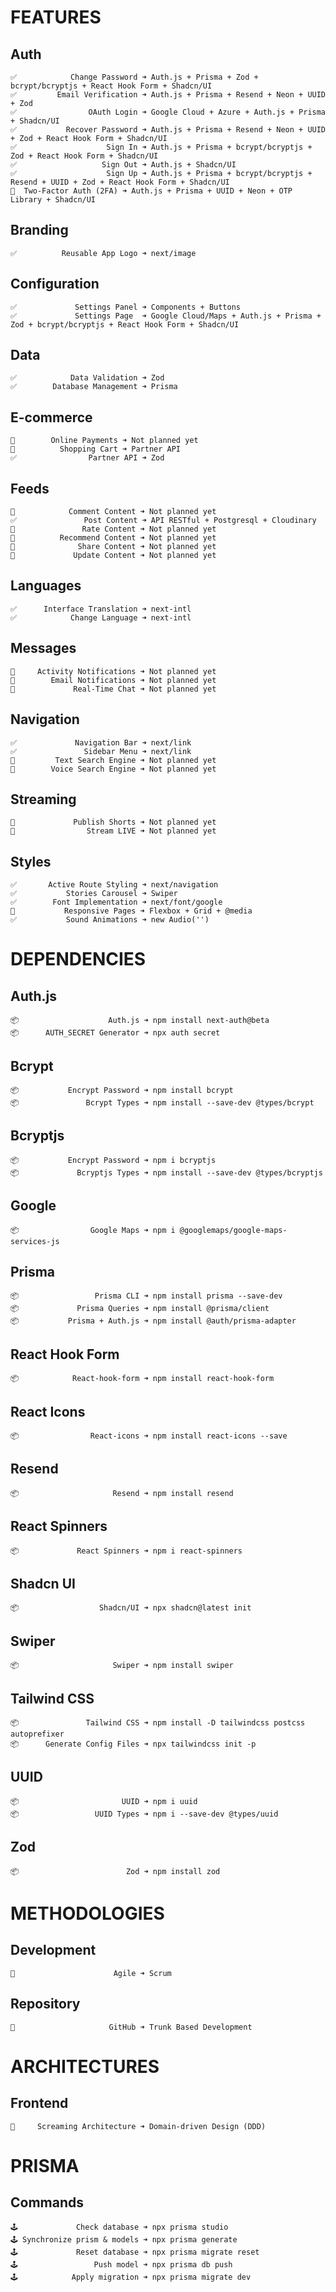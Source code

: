 # FEATURES

  ## Auth

    ✅            Change Password ➜ Auth.js + Prisma + Zod + bcrypt/bcryptjs + React Hook Form + Shadcn/UI
    ✅         Email Verification ➜ Auth.js + Prisma + Resend + Neon + UUID + Zod
    ✅                OAuth Login ➜ Google Cloud + Azure + Auth.js + Prisma + Shadcn/UI
    ✅           Recover Password ➜ Auth.js + Prisma + Resend + Neon + UUID + Zod + React Hook Form + Shadcn/UI
    ✅                    Sign In ➜ Auth.js + Prisma + bcrypt/bcryptjs + Zod + React Hook Form + Shadcn/UI
    ✅                   Sign Out ➜ Auth.js + Shadcn/UI
    ✅                    Sign Up ➜ Auth.js + Prisma + bcrypt/bcryptjs + Resend + UUID + Zod + React Hook Form + Shadcn/UI
    🚧  Two-Factor Auth (2FA) ➜ Auth.js + Prisma + UUID + Neon + OTP Library + Shadcn/UI

  ## Branding

    ✅          Reusable App Logo ➜ next/image

  ## Configuration

    ✅             Settings Panel ➜ Components + Buttons
    ✅             Settings Page  ➜ Google Cloud/Maps + Auth.js + Prisma + Zod + bcrypt/bcryptjs + React Hook Form + Shadcn/UI

  ## Data

    ✅            Data Validation ➜ Zod
    ✅        Database Management ➜ Prisma

  ## E-commerce

    🚧        Online Payments ➜ Not planned yet
    🚧          Shopping Cart ➜ Partner API
    ✅                Partner API ➜ Zod

  ## Feeds

    🚧            Comment Content ➜ Not planned yet
    ✅               Post Content ➜ API RESTful + Postgresql + Cloudinary
    🚧               Rate Content ➜ Not planned yet
    🚧          Recommend Content ➜ Not planned yet
    🚧              Share Content ➜ Not planned yet
    🚧             Update Content ➜ Not planned yet

  ## Languages

    ✅      Interface Translation ➜ next-intl
    ✅            Change Language ➜ next-intl

  ## Messages

    🚧     Activity Notifications ➜ Not planned yet
    🚧        Email Notifications ➜ Not planned yet
    🚧             Real-Time Chat ➜ Not planned yet

  ## Navigation

    ✅             Navigation Bar ➜ next/link
    ✅               Sidebar Menu ➜ next/link
    🚧         Text Search Engine ➜ Not planned yet
    🚧        Voice Search Engine ➜ Not planned yet

  ## Streaming

    🚧             Publish Shorts ➜ Not planned yet
    🚧                Stream LIVE ➜ Not planned yet

  ## Styles

    ✅       Active Route Styling ➜ next/navigation
    ✅           Stories Carousel ➜ Swiper
    ✅        Font Implementation ➜ next/font/google
    🚧           Responsive Pages ➜ Flexbox + Grid + @media
    ✅           Sound Animations ➜ new Audio('')

# DEPENDENCIES

  ## Auth.js

    📦                    Auth.js ➜ npm install next-auth@beta
    📦      AUTH_SECRET Generator ➜ npx auth secret

  ## Bcrypt

    📦           Encrypt Password ➜ npm install bcrypt
    📦               Bcrypt Types ➜ npm install --save-dev @types/bcrypt

  ## Bcryptjs

    📦           Encrypt Password ➜ npm i bcryptjs
    📦             Bcryptjs Types ➜ npm install --save-dev @types/bcryptjs

  ## Google

    📦                Google Maps ➜ npm i @googlemaps/google-maps-services-js

  ## Prisma

    📦                 Prisma CLI ➜ npm install prisma --save-dev
    📦             Prisma Queries ➜ npm install @prisma/client
    📦           Prisma + Auth.js ➜ npm install @auth/prisma-adapter

  ## React Hook Form

    📦            React-hook-form ➜ npm install react-hook-form

  ## React Icons

    📦                React-icons ➜ npm install react-icons --save

  ## Resend

    📦                     Resend ➜ npm install resend

  ## React Spinners

    📦             React Spinners ➜ npm i react-spinners

  ## Shadcn UI

    📦                  Shadcn/UI ➜ npx shadcn@latest init

  ## Swiper

    📦                     Swiper ➜ npm install swiper

  ## Tailwind CSS

    📦               Tailwind CSS ➜ npm install -D tailwindcss postcss autoprefixer
    📦      Generate Config Files ➜ npx tailwindcss init -p

  ## UUID

    📦                       UUID ➜ npm i uuid
    📦                 UUID Types ➜ npm i --save-dev @types/uuid

  ## Zod

    📦                        Zod ➜ npm install zod

# METHODOLOGIES

  ## Development

    🔄                      Agile ➜ Scrum

  ## Repository

    🔄                     GitHub ➜ Trunk Based Development

# ARCHITECTURES

  ## Frontend

    📁     Screaming Architecture ➜ Domain-driven Design (DDD)

# PRISMA

  ## Commands

    🕹️             Check database ➜ npx prisma studio
    🕹️ Synchronize prism & models ➜ npx prisma generate
    🕹️             Reset database ➜ npx prisma migrate reset
    🕹️                 Push model ➜ npx prisma db push
    🕹️            Apply migration ➜ npx prisma migrate dev
